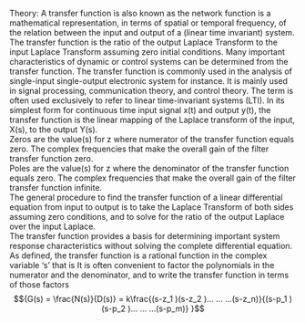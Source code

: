 Theory: A transfer function is also known as the network function is a mathematical representation, in terms of spatial or temporal frequency, of the relation between the input and output of a (linear time invariant) system. The transfer function is the ratio of the output Laplace Transform to the input Laplace Transform assuming zero initial conditions. Many important characteristics of dynamic or control systems can be determined from the transfer function. The transfer function is commonly used in the analysis of single-input single-output electronic system for instance. It is mainly used in signal processing, communication theory, and control theory. The term is often used exclusively to refer to linear time-invariant systems (LTI). In its simplest form for continuous time input signal x(t) and output y(t), the transfer function is the linear mapping of the Laplace transform of the input, X(s), to the output Y(s).<br>
Zeros are the value(s) for z where numerator of the transfer function equals zero. The complex frequencies that make the overall gain of the filter transfer function zero. <br>
Poles are the value(s) for z where the denominator of the transfer function equals zero. The complex frequencies that make the overall gain of the filter transfer function infinite. <br>
The general procedure to find the transfer function of a linear differential equation from input to output is to take the Laplace Transform of both sides assuming zero conditions, and to solve for the ratio of the output Laplace over the input Laplace. <br>
The transfer function provides a basis for determining important system response characteristics without solving the complete differential equation. As defined, the transfer function is a rational function in the complex variable ‘s’ that is It is often convenient to factor the polynomials in the numerator and the denominator, and to write the transfer function in terms of those factors 
$${G(s) = \frac{N(s)}{D(s)} = k\frac{(s-z_1 )(s-z_2 )... ... ...(s-z_n)}{(s-p_1 )(s-p_2 )... ... ...(s-p_m)} }$$
